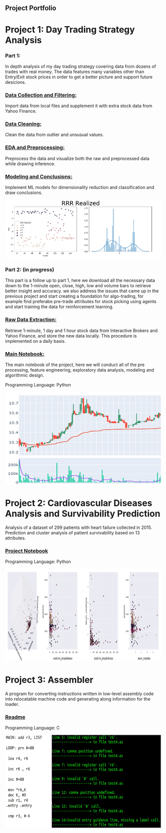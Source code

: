 

## Project Portfolio


# Project 1: Day Trading Strategy Analysis
### Part 1:

In depth analysis of my day trading strategy covering data from dozens of trades with real money. The data features many variables other than Entry/Exit stock prices in order to get a better picture and support future desicions. 


### [Data Collection and Filtering:](https://nbviewer.jupyter.org/github/zoxfog/Day-Trading-Analysis/blob/main/Data_Collection_and_Filtering.ipynb)
Import data from local files and supplement it with extra stock data from Yahoo Finance.
### [Data Cleaning:](https://nbviewer.jupyter.org/github/zoxfog/Day-Trading-Analysis/blob/main/Data_Cleaning.ipynb) 
Clean the data from outlier and unsusual values.
### [EDA and Preprocessing:](https://nbviewer.jupyter.org/github/zoxfog/Day-Trading-Analysis/blob/main/EDA_and_Preprocessing.ipynb)
Preprocess the data and visualize both the raw and preprocessed data while drawing inference.
### [Modeling and Conclusions:](https://nbviewer.jupyter.org/github/zoxfog/Day-Trading-Analysis/blob/main/Modeling.ipynb)
Implement ML models for dimensionality reduction and classification and draw conclusions.

![](/images/image1.png)

### Part 2: (in progress)

This part is a follow up to part 1, here we download all the necessary data down to the 1-minute open, close, high, low and volume bars to retrieve better insight and accuracy.
we also address the issues that came up in the previous project and start creating a foundation for algo-trading, for example find preferabe pre-trade attributes for stock picking using agents and start training the data for reinforcement learning.


### [Raw Data Extraction:](https://nbviewer.jupyter.org/github/zoxfog/Day-Trading-Analysis-2/blob/main/Raw_Data_Extraction.ipynb) 
Retrieve 1-minute, 1 day and 1 hour stock data from Interactive Brokers and Yahoo Finance, and store the new data locally. This procedure is implemented on a daily basis. 
### [Main Notebook:](https://nbviewer.jupyter.org/github/zoxfog/Day-Trading-Analysis-2/blob/main/main.ipynb)
The main notebook of the project, here we will conduct all of the pre processing, feature engineering, exploratory data analysis, modeling and algorithmic design.


Programming Language: Python

<img src="https://raw.githubusercontent.com/zoxfog/Liran_Portfolio/master/images/Screenshot%202021-04-25%20051634.jpg" width="700" height="300">



# Project 2: Cardiovascular Diseases Analysis and Survivability Prediction

Analysis of a dataset of 299 patients with heart failure collected in 2015. Prediction and cluster analysis of patient survivability based on 13 attributes.

### [Project Notebook](https://nbviewer.jupyter.org/github/zoxfog/Cardiovascular-Diseases/blob/main/Cardiovascular%20Diseases.ipynb)


Programming Language: Python


<img src="https://raw.githubusercontent.com/zoxfog/Liran_Portfolio/master/images/Screenshot%202021-04-23%20015906.jpg" width="1000" height="300">



# Project 3: Assembler


A program for converting instructions written in low-level assembly code into relocatable machine code and generating along information for the loader.

### [Readme](https://github.com/zoxfog/Assembler-Project)

Programming Language: C


<img src="https://raw.githubusercontent.com/zoxfog/Liran_Portfolio/master/images/image2.jpg" width="700" height="300">


